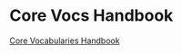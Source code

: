 # Core Vocs Handbook
[Core Vocabularies Handbook](https://semiceu.github.io/core-vocs-handbook/public-review/index.html)
